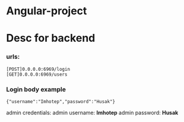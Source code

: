 # Angular-project

# Desc for backend

### urls:
    [POST]0.0.0.0:6969/login
    [GET]0.0.0.0:6969/users

### Login body example
   ```
   {"username":"Imhotep","password":"Husak"}
   ```
   admin credentials: 
   admin username: **Imhotep**
   admin password: **Husak**
